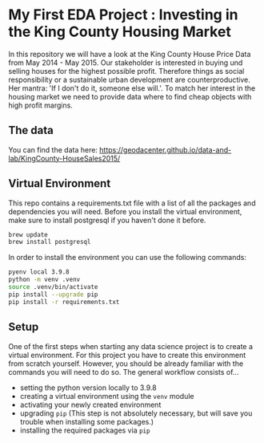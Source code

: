 # My First EDA Project : Investing in the King County Housing Market

In this repository we will have a look at the King County House Price Data from May 2014 - May 2015.
Our stakeholder is interested in buying und selling houses for the highest possible profit. Therefore things as social responsibility or a sustainable urban development are counterproductive. Her mantra: 'If I don't do it, someone else will.'.
To match her interest in the housing market we need to provide data where to find cheap objects with high profit margins.

## The data
You can find the data here:
https://geodacenter.github.io/data-and-lab/KingCounty-HouseSales2015/

## Virtual Environment

This repo contains a requirements.txt file with a list of all the packages and dependencies you will need. Before you install the virtual environment, make sure to install postgresql if you haven't done it before.

```Bash
brew update
brew install postgresql
```

In order to install the environment you can use the following commands:

```Bash
pyenv local 3.9.8
python -m venv .venv
source .venv/bin/activate
pip install --upgrade pip
pip install -r requirements.txt
```

## Setup

One of the first steps when starting any data science project is to create a virtual environment. For this project you have to create this environment from scratch yourself. However, you should be already familiar with the commands you will need to do so. The general workflow consists of... 

* setting the python version locally to 3.9.8
* creating a virtual environment using the `venv` module
* activating your newly created environment 
* upgrading `pip` (This step is not absolutely necessary, but will save you trouble when installing some packages.)
* installing the required packages via `pip`

